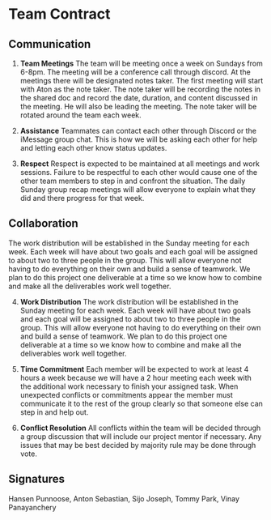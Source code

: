 # Team Contract

## Communication
1. **Team Meetings** 
The team will be meeting once a week on Sundays from 6-8pm. The meeting will be a conference call through discord. At the meetings there will be designated notes taker. The first meeting will start with Aton as the note taker. The note taker will be recording the notes in the shared doc and record the date, duration, and content discussed in the meeting. He will also be leading the meeting. The note taker will be rotated around the team each week. 


2. **Assistance** 
Teammates can contact each other through Discord or the iMessage group chat. This is how we will be asking each other for help and letting each other know status updates. 


3. **Respect** 
Respect is expected to be maintained at all meetings and work sessions. Failure to be respectful to each other would cause one of the other team members to step in and confront the situation. The daily Sunday group recap meetings will allow everyone to explain what they did and there progress for that week. 

## Collaboration
The work distribution will be established in the Sunday meeting for each week. Each week will have about two goals and each goal will be assigned to about two to three people in the group. This will allow everyone not having to do everything on their own and build a sense of teamwork. We plan to do this project one deliverable at a time so we know how to combine and make all the deliverables work well together. 


4. **Work Distribution** 
The work distribution will be established in the Sunday meeting for each week. Each week will have about two goals and each goal will be assigned to about two to three people in the group. This will allow everyone not having to do everything on their own and build a sense of teamwork. We plan to do this project one deliverable at a time so we know how to combine and make all the deliverables work well together. 


5. **Time Commitment** 
Each member will be expected to work at least 4 hours a week because we will have a 2 hour meeting each week with the additional work necessary to finish your assigned task. When unexpected conflicts or commitments appear the member must communicate it to the rest of the group clearly so that someone else can step in and help out. 


6. **Conflict Resolution** 
All conflicts within the team will be decided through a group discussion that will include our project mentor if necessary. Any issues that may be best decided by majority rule may be done through vote. 


## Signatures
Hansen Punnoose, Anton Sebastian, Sijo Joseph, Tommy Park, Vinay Panayanchery

  

